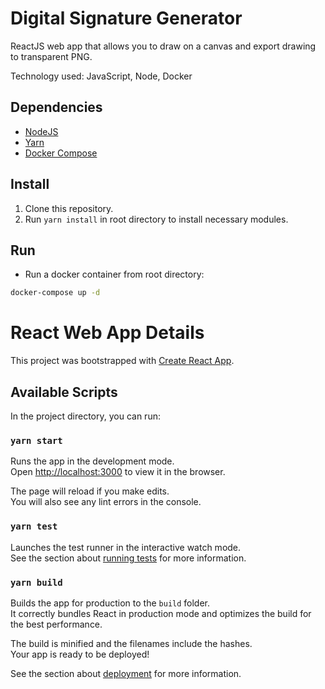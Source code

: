 # Digital Signature Generator
ReactJS web app that allows you to draw on a canvas and export drawing to transparent PNG.

Technology used: JavaScript, Node, Docker

## Dependencies
* [NodeJS](https://nodejs.org/en/)
* [Yarn](https://classic.yarnpkg.com/en/docs/install/#windows-stable)
* [Docker Compose](https://docs.docker.com/compose/install/)

## Install
1. Clone this repository.
2. Run `yarn install` in root directory to install necessary modules.

## Run
* Run a docker container from root directory:
```bash
docker-compose up -d
```

# React Web App Details

This project was bootstrapped with [Create React App](https://github.com/facebook/create-react-app).

## Available Scripts

In the project directory, you can run:

### `yarn start`

Runs the app in the development mode.\
Open [http://localhost:3000](http://localhost:3000) to view it in the browser.

The page will reload if you make edits.\
You will also see any lint errors in the console.

### `yarn test`

Launches the test runner in the interactive watch mode.\
See the section about [running tests](https://facebook.github.io/create-react-app/docs/running-tests) for more information.

### `yarn build`

Builds the app for production to the `build` folder.\
It correctly bundles React in production mode and optimizes the build for the best performance.

The build is minified and the filenames include the hashes.\
Your app is ready to be deployed!

See the section about [deployment](https://facebook.github.io/create-react-app/docs/deployment) for more information.

